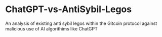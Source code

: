 # ChatGPT-vs-AntiSybil-Legos
An analysis of existing anti sybil legos within the Gitcoin protocol against malicious use of AI algorithims like ChatGPT
